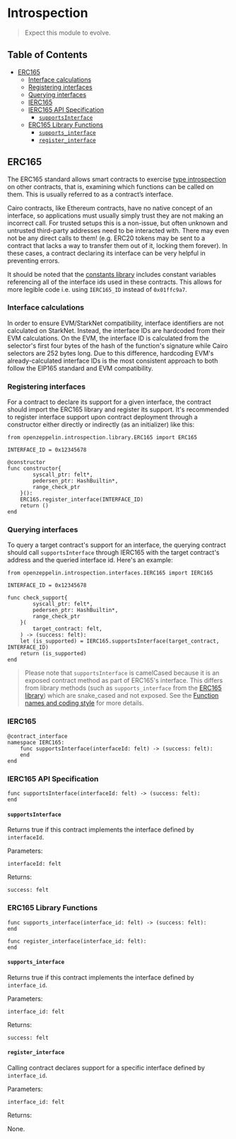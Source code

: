 # Introspection

> Expect this module to evolve.

## Table of Contents

* [ERC165](#erc165)
  * [Interface calculations](#interface-calculations)
  * [Registering interfaces](#registering-interfaces)
  * [Querying interfaces](#querying-interfaces)
  * [IERC165](#ierc165)
  * [IERC165 API Specification](#ierc165-api-specification)
    * [`supportsInterface`](#supportsinterface)
  * [ERC165 Library Functions](#erc165-library-functions)
    * [`supports_interface`](#supportsinterface2)
    * [`register_interface`](#register_interface)

## ERC165

The ERC165 standard allows smart contracts to exercise [type introspection](https://en.wikipedia.org/wiki/Type_introspection) on other contracts, that is, examining which functions can be called on them. This is usually referred to as a contract’s interface.

Cairo contracts, like Ethereum contracts, have no native concept of an interface, so applications must usually simply trust they are not making an incorrect call. For trusted setups this is a non-issue, but often unknown and untrusted third-party addresses need to be interacted with. There may even not be any direct calls to them! (e.g. ERC20 tokens may be sent to a contract that lacks a way to transfer them out of it, locking them forever). In these cases, a contract declaring its interface can be very helpful in preventing errors.

It should be noted that the [constants library](../src/openzeppelin/utils/constants.cairo) includes constant variables referencing all of the interface ids used in these contracts. This allows for more legible code i.e. using `IERC165_ID` instead of `0x01ffc9a7`.

### Interface calculations

In order to ensure EVM/StarkNet compatibility, interface identifiers are not calculated on StarkNet. Instead, the interface IDs are hardcoded from their EVM calculations. On the EVM, the interface ID is calculated from the selector's first four bytes of the hash of the function's signature while Cairo selectors are 252 bytes long. Due to this difference, hardcoding EVM's already-calculated interface IDs is the most consistent approach to both follow the EIP165 standard and EVM compatibility.

### Registering interfaces

For a contract to declare its support for a given interface, the contract should import the ERC165 library and register its support. It's recommended to register interface support upon contract deployment through a constructor either directly or indirectly (as an initializer) like this:

```cairo
from openzeppelin.introspection.library.ERC165 import ERC165

INTERFACE_ID = 0x12345678

@constructor
func constructor{
        syscall_ptr: felt*,
        pedersen_ptr: HashBuiltin*,
        range_check_ptr
    }():
    ERC165.register_interface(INTERFACE_ID)
    return ()
end
```

### Querying interfaces

To query a target contract's support for an interface, the querying contract should call `supportsInterface` through IERC165 with the target contract's address and the queried interface id. Here's an example:

```cairo
from openzeppelin.introspection.interfaces.IERC165 import IERC165

INTERFACE_ID = 0x12345678

func check_support{
        syscall_ptr: felt*,
        pedersen_ptr: HashBuiltin*,
        range_check_ptr
    }(
        target_contract: felt,
    ) -> (success: felt):
    let (is_supported) = IERC165.supportsInterface(target_contract, INTERFACE_ID)
    return (is_supported)
end
```

> Please note that `supportsInterface` is camelCased because it is an exposed contract method as part of ERC165's interface. This differs from library methods (such as `supports_interface` from the [ERC165 library](../src/openzeppelin/introspection/library/ERC165.cairo)) which are snake_cased and not exposed. See the [Function names and coding style](../docs/Extensibility.md#function-names-and-coding-style) for more details.

### IERC165

```cairo
@contract_interface
namespace IERC165:
    func supportsInterface(interfaceId: felt) -> (success: felt):
    end
end
```

### IERC165 API Specification

```cairo
func supportsInterface(interfaceId: felt) -> (success: felt):
end
```

#### `supportsInterface`

Returns true if this contract implements the interface defined by `interfaceId`.

Parameters:

```cairo
interfaceId: felt
```

Returns:

```cairo
success: felt
```

### ERC165 Library Functions

```cairo
func supports_interface(interface_id: felt) -> (success: felt):
end

func register_interface(interface_id: felt):
end
```

<h4 id="supportsinterface2"><code>supports_interface</code></h4>

Returns true if this contract implements the interface defined by `interface_id`.

Parameters:

```cairo
interface_id: felt
```

Returns:

```cairo
success: felt
```

#### `register_interface`

Calling contract declares support for a specific interface defined by `interface_id`.

Parameters:

```cairo
interface_id: felt
```

Returns:

None.
